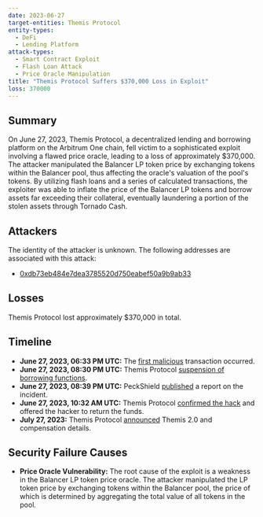 ```yaml
---
date: 2023-06-27
target-entities: Themis Protocol
entity-types:
  - DeFi
  - Lending Platform
attack-types:
  - Smart Contract Exploit
  - Flash Loan Attack
  - Price Oracle Manipulation
title: "Themis Protocol Suffers $370,000 Loss in Exploit"
loss: 370000
---
```


## Summary

On June 27, 2023, Themis Protocol, a decentralized lending and borrowing platform on the Arbitrum One chain, fell victim to a sophisticated exploit involving a flawed price oracle, leading to a loss of approximately $370,000. The attacker manipulated the Balancer LP token price by exchanging tokens within the Balancer pool, thus affecting the oracle's valuation of the pool's tokens. By utilizing flash loans and a series of calculated transactions, the exploiter was able to inflate the price of the Balancer LP tokens and borrow assets far exceeding their collateral, eventually laundering a portion of the stolen assets through Tornado Cash.

## Attackers

The identity of the attacker is unknown. The following addresses are associated with this attack:

- [0xdb73eb484e7dea3785520d750eabef50a9b9ab33](https://arbiscan.io/address/0xdb73eb484e7dea3785520d750eabef50a9b9ab33)

## Losses

Themis Protocol lost approximately $370,000 in total.

## Timeline

- **June 27, 2023, 06:33 PM UTC:** The [first malicious](https://arbiscan.io/tx/0xff368294ccb3cd6e7e263526b5c820b22dea2b2fd8617119ba5c3ab8417403d8) transaction occurred.
- **June 27, 2023, 08:30 PM UTC:** Themis Protocol [suspension of borrowing functions](https://twitter.com/ThemisProtocol/status/1673775788661800969).
- **June 27, 2023, 08:39 PM UTC:** PeckShield [published](https://twitter.com/peckshield/status/1673778002373509121?s=20) a report on the incident.
- **June 27, 2023, 10:32 AM UTC:** Themis Protocol [confirmed the hack](https://twitter.com/ThemisProtocol/status/1673806487540609024) and offered the hacker to return the funds.
- **July 27, 2023:** Themis Protocol [announced](https://blog.themis.exchange/themis-2-0-official-launch-and-compensation-plan-23209983ef16) Themis 2.0 and compensation details.

## Security Failure Causes

- **Price Oracle Vulnerability:** The root cause of the exploit is a weakness in the Balancer LP token price oracle. The attacker manipulated the LP token price by exchanging tokens within the Balancer pool, the price of which is determined by aggregating the total value of all tokens in the pool.
